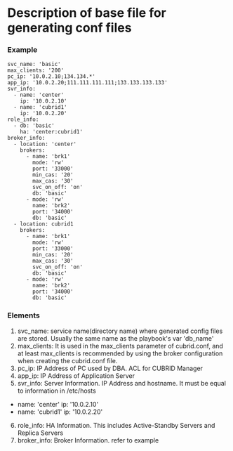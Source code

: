 # Description of base file for generating conf files

### Example ###
```
svc_name: 'basic'
max_clients: '200'
pc_ip: '10.0.2.10;134.134.*'
app_ip: '10.0.2.20;111.111.111.111;133.133.133.133'
svr_info:
  - name: 'center'
    ip: '10.0.2.10'
  - name: 'cubrid1'
    ip: '10.0.2.20'    
role_info:
  - db: 'basic'
    ha: 'center:cubrid1'
broker_info:
  - location: 'center'
    brokers: 
      - name: 'brk1'
        mode: 'rw'
        port: '33000'
        min_cas: '20'
        max_cas: '30'
        svc_on_off: 'on'
        db: 'basic'
      - mode: 'rw'
        name: 'brk2'
        port: '34000'
        db: 'basic'
  - location: cubrid1
    brokers: 
      - name: 'brk1'
        mode: 'rw'
        port: '33000'
        min_cas: '20'
        max_cas: '30'
        svc_on_off: 'on'
        db: 'basic'
      - mode: 'rw'
        name: 'brk2'
        port: '34000'
        db: 'basic'
```

### Elements ###
1. svc_name: service name(directory name) where generated config files are stored. Usually the same name as the playbook's var 'db_name' 
2. max_clients: It is used in the max_clients parameter of cubrid.conf, and at least max_clients is recommended by using the broker configuration when creating the cubrid.conf file.
3. pc_ip: IP Address of PC used by DBA. ACL for CUBRID Manager
4. app_ip: IP Address of Application Server
5. svr_info: Server Information. IP Address and hostname. It must be equal to information in /etc/hosts
  - name: 'center'
    ip: '10.0.2.10'
  - name: 'cubrid1'
    ip: '10.0.2.20'    
6. role_info: HA Information. This includes Active-Standby Servers and Replica Servers
7. broker_info: Broker Information. refer to example

